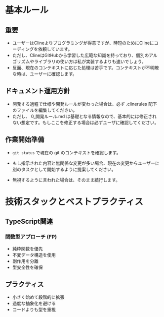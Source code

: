 # 基本ルール

## 重要

- ユーザーはClineよりプログラミングが得意ですが、時短のためにClineにコーディングを依頼しています。
- ただし、ClineはGitHubから学習した広範な知識を持っており、個別のアルゴリズムやライブラリの使い方は私が実装するよりも速いでしょう。
- 反面、現在のコンテキストに応じた処理は苦手です。コンテキストが不明瞭な時は、ユーザーに確認します。

## ドキュメント運用方針

- 開発する過程で仕様や開発ルールが変わった場合は、必ず .clinerules 配下のファイルを編集してください。
- ただし、 0_開発ルール.md は基礎となる情報なので、基本的には修正されない想定です。もしここを修正する場合は必ずユーザに確認してください。


## 作業開始準備

- `git status` で現在の git のコンテキストを確認します。
- もし指示された内容と無関係な変更が多い場合、現在の変更からユーザーに別のタスクとして開始するように提案してください。

- 無視するように言われた場合は、そのまま続行します。


# 技術スタックとベストプラクティス

## TypeScript関連

### 関数型アプローチ (FP)

- 純粋関数を優先
- 不変データ構造を使用
- 副作用を分離
- 型安全性を確保

## プラクティス

- 小さく始めて段階的に拡張
- 過度な抽象化を避ける
- コードよりも型を重視


